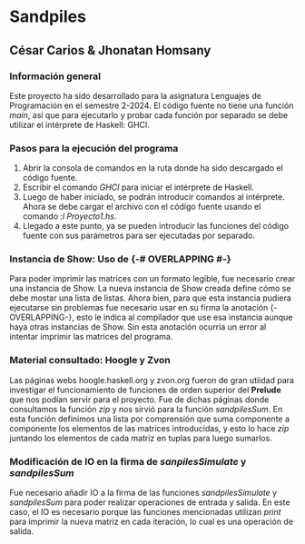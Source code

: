 # Sandpiles

## César Carios & Jhonatan Homsany

### Información general

Este proyecto ha sido desarrollado para la asignatura Lenguajes de Programación en el semestre 2-2024. El código fuente no tiene una función _main_, así que para ejecutarlo y probar cada función por separado se debe utilizar el intérprete de Haskell: GHCI.

### Pasos para la ejecución del programa

1. Abrir la consola de comandos en la ruta donde ha sido descargado el código fuente.
2. Escribir el comando _GHCI_ para iniciar el intérprete de Haskell.
3. Luego de haber iniciado, se podrán introducir comandos al intérprete. Ahora se debe cargar el archivo con el código fuente usando el comando _:l Proyecto1.hs_.
4. Llegado a este punto, ya se pueden introducir las funciones del código fuente con sus parámetros para ser ejecutadas por separado.

### Instancia de Show: Uso de {-# OVERLAPPING #-}

Para poder imprimir las matrices con un formato legible, fue necesario crear una instancia de Show. La nueva instancia de Show creada define cómo se debe mostar una lista de listas. Ahora bien, para que esta instancia pudiera ejecutarse sin problemas fue necesario usar en su firma la anotación {-OVERLAPPING-}, esto le indica al compilador que use esa instancia aunque haya otras instancias de Show. Sin esta anotación ocurría un error al intentar imprimir las matrices del programa.

### Material consultado: Hoogle y Zvon

Las páginas webs hoogle.haskell.org y zvon.org fueron de gran utiidad para investigar el funcionamiento de funciones de orden superior del **Prelude** que nos podían servir para el proyecto. Fue de dichas páginas donde consultamos la función _zip_ y nos sirvió para la función _sandpilesSum_. En esta función definimos una lista por comprensión que suma componente a componente los elementos de las matrices introducidas, y esto lo hace _zip_ juntando los elementos de cada matriz en tuplas para luego sumarlos.

### Modificación de IO en la firma de _sanpilesSimulate_ y _sandpilesSum_

Fue necesario añadir IO a la firma de las funciones _sandpilesSimulate_ y _sandpilesSum_ para poder realizar operaciones de entrada y salida. En este caso, el IO es necesario porque las funciones mencionadas utilizan _print_ para imprimir la nueva matriz en cada iteración, lo cual es una operación de salida.
